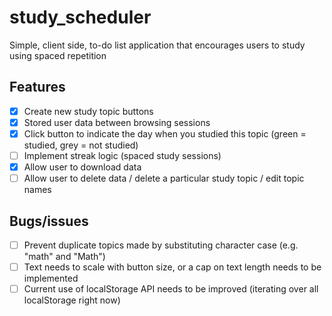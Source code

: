 # study_scheduler
Simple, client side, to-do list application that encourages users to study using spaced repetition
## Features 
- [x] Create new study topic buttons 
- [x] Stored user data between browsing sessions 
- [x] Click button to indicate the day when you studied this topic (green = studied, grey = not studied)
- [ ] Implement streak logic (spaced study sessions)
- [x] Allow user to download data
- [ ] Allow user to delete data / delete a particular study topic / edit topic names

## Bugs/issues
- [ ] Prevent duplicate topics made by substituting character case (e.g. "math" and "Math")
- [ ] Text needs to scale with button size, or a cap on text length needs to be implemented 
- [ ] Current use of localStorage API needs to be improved (iterating over all localStorage right now)
